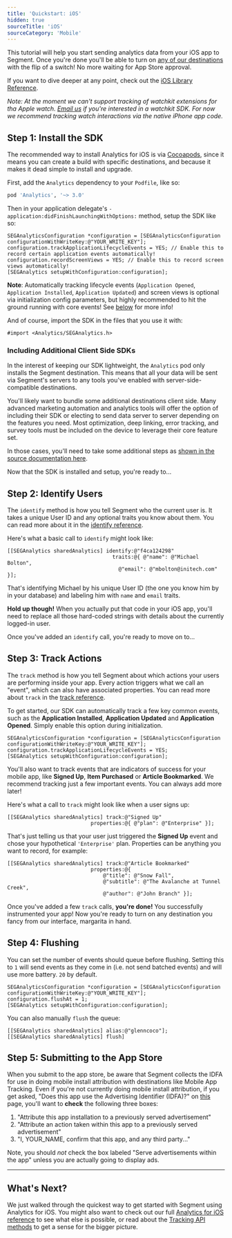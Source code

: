 ```yaml
---
title: 'Quickstart: iOS'
hidden: true
sourceTitle: 'iOS'
sourceCategory: 'Mobile'
---
```



This tutorial will help you start sending analytics data from your iOS app to Segment. Once you're done you'll be able to turn on [any of our destinations](/docs/connections/destinations/) with the flip of a switch! No more waiting for App Store approval.

If you want to dive deeper at any point, check out the [iOS Library Reference](/docs/libraries/ios/).

_Note: At the moment we can't support tracking of watchkit extensions for tha Apple watch. [Email us](/contact/advice) if you're interested in a watchkit SDK. For now we recommend tracking watch interactions via the native iPhone app code._


## Step 1: Install the SDK

The recommended way to install Analytics for iOS is via [Cocoapods](http://cocoapods.org), since it means you can create a build with specific destinations, and because it makes it dead simple to install and upgrade.

First, add the `Analytics` dependency to your `Podfile`, like so:

```ruby
pod 'Analytics', '~> 3.0'
```

Then in your application delegate's `- application:didFinishLaunchingWithOptions:` method, setup the SDK like so:

```objc
SEGAnalyticsConfiguration *configuration = [SEGAnalyticsConfiguration configurationWithWriteKey:@"YOUR_WRITE_KEY"];
configuration.trackApplicationLifecycleEvents = YES; // Enable this to record certain application events automatically!
configuration.recordScreenViews = YES; // Enable this to record screen views automatically!
[SEGAnalytics setupWithConfiguration:configuration];
```

**Note**: Automatically tracking lifecycle events (`Application Opened`, `Application Installed`, `Application Updated`) and screen views is optional via initialization config parameters, but highly recommended to hit the ground running with core events! See [below](/docs/connections/sources/catalog/libraries/mobile/ios/#track) for more info!

And of course, import the SDK in the files that you use it with:

```objc
#import <Analytics/SEGAnalytics.h>
```

### Including Additional Client Side SDKs

In the interest of keeping our SDK lightweight, the `Analytics` pod only installs the Segment destination. This means that all your data will be sent via Segment's servers to any tools you've enabled with server-side-compatible destinations.

You'll likely want to bundle some additional destinations client side. Many advanced marketing automation and analytics tools will offer the option of including their SDK or electing to send data server to server depending on the features you need. Most optimization, deep linking, error tracking, and survey tools must be included on the device to leverage their core feature set.

In those cases, you'll need to take some additional steps as [shown in the source documentation here](/docs/connections/sources/catalog/libraries/mobile/ios#bundling-destinations).

Now that the SDK is installed and setup, you're ready to...

## Step 2: Identify Users

The `identify` method is how you tell Segment who the current user is. It takes a unique User ID and any optional traits you know about them. You can read more about it in the [identify reference](/docs/connections/sources/catalog/libraries/mobile/ios#identify).

Here's what a basic call to `identify` might look like:

```objc
[[SEGAnalytics sharedAnalytics] identify:@"f4ca124298"
                                  traits:@{ @"name": @"Michael Bolton",
                                    @"email": @"mbolton@initech.com" }];
```

That's identifying Michael by his unique User ID (the one you know him by in your database) and labeling him with `name` and `email` traits.

**Hold up though!** When you actually put that code in your iOS app, you'll need to replace all those hard-coded strings with details about the currently logged-in user.

Once you've added an `identify` call, you're ready to move on to...


## Step 3: Track Actions

The `track` method is how you tell Segment about which actions your users are performing inside your app. Every action triggers what we call an "event", which can also have associated properties. You can read more about `track` in the [track reference](/docs/connections/sources/catalog/libraries/mobile/ios#track).

To get started, our SDK can automatically track a few key common events, such as the **Application Installed**, **Application Updated** and **Application Opened**. Simply enable this option during initialization.

```objc
SEGAnalyticsConfiguration *configuration = [SEGAnalyticsConfiguration configurationWithWriteKey:@"YOUR_WRITE_KEY"];
configuration.trackApplicationLifecycleEvents = YES;
[SEGAnalytics setupWithConfiguration:configuration];
```

You'll also want to track events that are indicators of success for your mobile app, like **Signed Up**, **Item Purchased** or **Article Bookmarked**. We recommend tracking just a few important events. You can always add more later!

Here's what a call to `track` might look like when a user signs up:

```objc
[[SEGAnalytics sharedAnalytics] track:@"Signed Up"
                           properties:@{ @"plan": @"Enterprise" }];
```

That's just telling us that your user just triggered the **Signed Up** event and chose your hypothetical `'Enterprise'` plan. Properties can be anything you want to record, for example:

```objc
[[SEGAnalytics sharedAnalytics] track:@"Article Bookmarked"
                           properties:@{
                               @"title": @"Snow Fall",
                               @"subtitle": @"The Avalanche at Tunnel Creek",
                               @"author": @"John Branch" }];
```

Once you've added a few `track` calls, **you're done!** You successfully instrumented your app! Now you're ready to turn on any destination you fancy from our interface, margarita in hand.

## Step 4: Flushing

You can set the number of events should queue before flushing. Setting this to `1` will send events as they come in (i.e. not send batched events) and will use more battery. `20` by default.

```objc
SEGAnalyticsConfiguration *configuration = [SEGAnalyticsConfiguration configurationWithWriteKey:@"YOUR_WRITE_KEY"];
configuration.flushAt = 1;
[SEGAnalytics setupWithConfiguration:configuration];
```

You can also manually `flush` the queue:

```objc
[[SEGAnalytics sharedAnalytics] alias:@"glenncoco"];
[[SEGAnalytics sharedAnalytics] flush]
```

## Step 5: Submitting to the App Store
When you submit to the app store, be aware that Segment collects the IDFA for use in doing mobile install attribution with destinations like Mobile App Tracking. Even if you're not currently doing mobile install attribution, if you get asked, "Does this app use the Advertising Identifier (IDFA)?" on [this](http://www.brianjcoleman.com/wp-content/uploads/2014/07/IDFA_Page2-1.jpg) page, you'll want to **check** the following three boxes:

1. "Attribute this app installation to a previously served advertisement"
2. "Attribute an action taken within this app to a previously served advertisement"
3. "I, YOUR_NAME, confirm that this app, and any third party..."

Note, you should *not* check the box labeled "Serve advertisements within the app" unless you are actually going to display ads.

---


## What's Next?

We just walked through the quickest way to get started with Segment using Analytics for iOS. You might also want to check out our full [Analytics for iOS reference](/docs/connections/sources/catalog/libraries/mobile/ios) to see what else is possible, or read about the [Tracking API methods](/docs/connections/sources/catalog/libraries/server/http-api/) to get a sense for the bigger picture.

